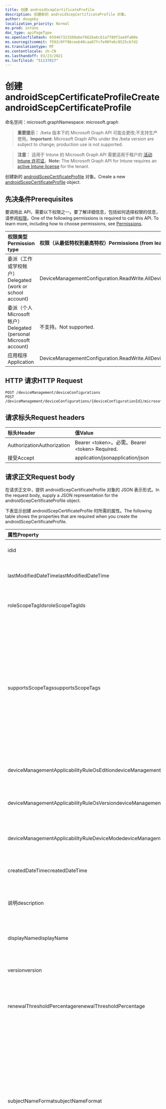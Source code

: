 ```yaml
---
title: 创建 androidScepCertificateProfile
description: 创建新的 androidScepCertificateProfile 对象。
author: dougeby
localization_priority: Normal
ms.prod: intune
doc_type: apiPageType
ms.openlocfilehash: 659467321509abe7662ba6c61a7f89f2ae9fa00e
ms.sourcegitcommit: f592c9ff96ceeb40caa67fcfe90fe6c8525cb7d2
ms.translationtype: MT
ms.contentlocale: zh-CN
ms.lasthandoff: 03/23/2021
ms.locfileid: "51137817"
---
```

# <a name="create-androidscepcertificateprofile"></a><span data-ttu-id="36843-103">创建 androidScepCertificateProfile</span><span class="sxs-lookup"><span data-stu-id="36843-103">Create androidScepCertificateProfile</span></span>

<span data-ttu-id="36843-104">命名空间：microsoft.graph</span><span class="sxs-lookup"><span data-stu-id="36843-104">Namespace: microsoft.graph</span></span>

> <span data-ttu-id="36843-105">**重要提示：** /beta 版本下的 Microsoft Graph API 可能会更改;不支持生产使用。</span><span class="sxs-lookup"><span data-stu-id="36843-105">**Important:** Microsoft Graph APIs under the /beta version are subject to change; production use is not supported.</span></span>

> <span data-ttu-id="36843-106">**注意：** 适用于 Intune 的 Microsoft Graph API 需要适用于租户的 [活动 Intune 许可证](https://go.microsoft.com/fwlink/?linkid=839381)。</span><span class="sxs-lookup"><span data-stu-id="36843-106">**Note:** The Microsoft Graph API for Intune requires an [active Intune license](https://go.microsoft.com/fwlink/?linkid=839381) for the tenant.</span></span>

<span data-ttu-id="36843-107">创建新的 [androidScepCertificateProfile](../resources/intune-deviceconfig-androidscepcertificateprofile.md) 对象。</span><span class="sxs-lookup"><span data-stu-id="36843-107">Create a new [androidScepCertificateProfile](../resources/intune-deviceconfig-androidscepcertificateprofile.md) object.</span></span>

## <a name="prerequisites"></a><span data-ttu-id="36843-108">先决条件</span><span class="sxs-lookup"><span data-stu-id="36843-108">Prerequisites</span></span>
<span data-ttu-id="36843-p101">要调用此 API，需要以下权限之一。要了解详细信息，包括如何选择权限的信息，请参阅[权限](/graph/permissions-reference)。</span><span class="sxs-lookup"><span data-stu-id="36843-p101">One of the following permissions is required to call this API. To learn more, including how to choose permissions, see [Permissions](/graph/permissions-reference).</span></span>

|<span data-ttu-id="36843-111">权限类型</span><span class="sxs-lookup"><span data-stu-id="36843-111">Permission type</span></span>|<span data-ttu-id="36843-112">权限（从最低特权到最高特权）</span><span class="sxs-lookup"><span data-stu-id="36843-112">Permissions (from least to most privileged)</span></span>|
|:---|:---|
|<span data-ttu-id="36843-113">委派（工作或学校帐户）</span><span class="sxs-lookup"><span data-stu-id="36843-113">Delegated (work or school account)</span></span>|<span data-ttu-id="36843-114">DeviceManagementConfiguration.ReadWrite.All</span><span class="sxs-lookup"><span data-stu-id="36843-114">DeviceManagementConfiguration.ReadWrite.All</span></span>|
|<span data-ttu-id="36843-115">委派（个人 Microsoft 帐户）</span><span class="sxs-lookup"><span data-stu-id="36843-115">Delegated (personal Microsoft account)</span></span>|<span data-ttu-id="36843-116">不支持。</span><span class="sxs-lookup"><span data-stu-id="36843-116">Not supported.</span></span>|
|<span data-ttu-id="36843-117">应用程序</span><span class="sxs-lookup"><span data-stu-id="36843-117">Application</span></span>|<span data-ttu-id="36843-118">DeviceManagementConfiguration.ReadWrite.All</span><span class="sxs-lookup"><span data-stu-id="36843-118">DeviceManagementConfiguration.ReadWrite.All</span></span>|

## <a name="http-request"></a><span data-ttu-id="36843-119">HTTP 请求</span><span class="sxs-lookup"><span data-stu-id="36843-119">HTTP Request</span></span>
<!-- {
  "blockType": "ignored"
}
-->
``` http
POST /deviceManagement/deviceConfigurations
POST /deviceManagement/deviceConfigurations/{deviceConfigurationId}/microsoft.graph.windowsDomainJoinConfiguration/networkAccessConfigurations
```

## <a name="request-headers"></a><span data-ttu-id="36843-120">请求标头</span><span class="sxs-lookup"><span data-stu-id="36843-120">Request headers</span></span>
|<span data-ttu-id="36843-121">标头</span><span class="sxs-lookup"><span data-stu-id="36843-121">Header</span></span>|<span data-ttu-id="36843-122">值</span><span class="sxs-lookup"><span data-stu-id="36843-122">Value</span></span>|
|:---|:---|
|<span data-ttu-id="36843-123">Authorization</span><span class="sxs-lookup"><span data-stu-id="36843-123">Authorization</span></span>|<span data-ttu-id="36843-124">Bearer &lt;token&gt;。必需。</span><span class="sxs-lookup"><span data-stu-id="36843-124">Bearer &lt;token&gt; Required.</span></span>|
|<span data-ttu-id="36843-125">接受</span><span class="sxs-lookup"><span data-stu-id="36843-125">Accept</span></span>|<span data-ttu-id="36843-126">application/json</span><span class="sxs-lookup"><span data-stu-id="36843-126">application/json</span></span>|

## <a name="request-body"></a><span data-ttu-id="36843-127">请求正文</span><span class="sxs-lookup"><span data-stu-id="36843-127">Request body</span></span>
<span data-ttu-id="36843-128">在请求正文中，提供 androidScepCertificateProfile 对象的 JSON 表示形式。</span><span class="sxs-lookup"><span data-stu-id="36843-128">In the request body, supply a JSON representation for the androidScepCertificateProfile object.</span></span>

<span data-ttu-id="36843-129">下表显示创建 androidScepCertificateProfile 时所需的属性。</span><span class="sxs-lookup"><span data-stu-id="36843-129">The following table shows the properties that are required when you create the androidScepCertificateProfile.</span></span>

|<span data-ttu-id="36843-130">属性</span><span class="sxs-lookup"><span data-stu-id="36843-130">Property</span></span>|<span data-ttu-id="36843-131">类型</span><span class="sxs-lookup"><span data-stu-id="36843-131">Type</span></span>|<span data-ttu-id="36843-132">说明</span><span class="sxs-lookup"><span data-stu-id="36843-132">Description</span></span>|
|:---|:---|:---|
|<span data-ttu-id="36843-133">id</span><span class="sxs-lookup"><span data-stu-id="36843-133">id</span></span>|<span data-ttu-id="36843-134">String</span><span class="sxs-lookup"><span data-stu-id="36843-134">String</span></span>|<span data-ttu-id="36843-135">实体的键。</span><span class="sxs-lookup"><span data-stu-id="36843-135">Key of the entity.</span></span> <span data-ttu-id="36843-136">继承自 [deviceConfiguration](../resources/intune-shared-deviceconfiguration.md)</span><span class="sxs-lookup"><span data-stu-id="36843-136">Inherited from [deviceConfiguration](../resources/intune-shared-deviceconfiguration.md)</span></span>|
|<span data-ttu-id="36843-137">lastModifiedDateTime</span><span class="sxs-lookup"><span data-stu-id="36843-137">lastModifiedDateTime</span></span>|<span data-ttu-id="36843-138">DateTimeOffset</span><span class="sxs-lookup"><span data-stu-id="36843-138">DateTimeOffset</span></span>|<span data-ttu-id="36843-139">上次修改对象的日期/时间。</span><span class="sxs-lookup"><span data-stu-id="36843-139">DateTime the object was last modified.</span></span> <span data-ttu-id="36843-140">继承自 [deviceConfiguration](../resources/intune-shared-deviceconfiguration.md)</span><span class="sxs-lookup"><span data-stu-id="36843-140">Inherited from [deviceConfiguration](../resources/intune-shared-deviceconfiguration.md)</span></span>|
|<span data-ttu-id="36843-141">roleScopeTagIds</span><span class="sxs-lookup"><span data-stu-id="36843-141">roleScopeTagIds</span></span>|<span data-ttu-id="36843-142">String collection</span><span class="sxs-lookup"><span data-stu-id="36843-142">String collection</span></span>|<span data-ttu-id="36843-143">此实体实例的范围标记列表。</span><span class="sxs-lookup"><span data-stu-id="36843-143">List of Scope Tags for this Entity instance.</span></span> <span data-ttu-id="36843-144">继承自 [deviceConfiguration](../resources/intune-shared-deviceconfiguration.md)</span><span class="sxs-lookup"><span data-stu-id="36843-144">Inherited from [deviceConfiguration](../resources/intune-shared-deviceconfiguration.md)</span></span>|
|<span data-ttu-id="36843-145">supportsScopeTags</span><span class="sxs-lookup"><span data-stu-id="36843-145">supportsScopeTags</span></span>|<span data-ttu-id="36843-146">Boolean</span><span class="sxs-lookup"><span data-stu-id="36843-146">Boolean</span></span>|<span data-ttu-id="36843-147">指示基础设备配置是否支持分配范围标记。</span><span class="sxs-lookup"><span data-stu-id="36843-147">Indicates whether or not the underlying Device Configuration supports the assignment of scope tags.</span></span> <span data-ttu-id="36843-148">当此值为 false 且实体对作用域用户不可见时，不允许分配给 ScopeTags 属性。</span><span class="sxs-lookup"><span data-stu-id="36843-148">Assigning to the ScopeTags property is not allowed when this value is false and entities will not be visible to scoped users.</span></span> <span data-ttu-id="36843-149">这适用于在 Silverlight 中创建的旧版策略，可通过在 Azure 门户中删除和重新创建策略来解决。</span><span class="sxs-lookup"><span data-stu-id="36843-149">This occurs for Legacy policies created in Silverlight and can be resolved by deleting and recreating the policy in the Azure Portal.</span></span> <span data-ttu-id="36843-150">此属性是只读的。</span><span class="sxs-lookup"><span data-stu-id="36843-150">This property is read-only.</span></span> <span data-ttu-id="36843-151">继承自 [deviceConfiguration](../resources/intune-shared-deviceconfiguration.md)</span><span class="sxs-lookup"><span data-stu-id="36843-151">Inherited from [deviceConfiguration](../resources/intune-shared-deviceconfiguration.md)</span></span>|
|<span data-ttu-id="36843-152">deviceManagementApplicabilityRuleOsEdition</span><span class="sxs-lookup"><span data-stu-id="36843-152">deviceManagementApplicabilityRuleOsEdition</span></span>|[<span data-ttu-id="36843-153">deviceManagementApplicabilityRuleOsEdition</span><span class="sxs-lookup"><span data-stu-id="36843-153">deviceManagementApplicabilityRuleOsEdition</span></span>](../resources/intune-deviceconfig-devicemanagementapplicabilityruleosedition.md)|<span data-ttu-id="36843-154">此策略的操作系统版本适用性。</span><span class="sxs-lookup"><span data-stu-id="36843-154">The OS edition applicability for this Policy.</span></span> <span data-ttu-id="36843-155">继承自 [deviceConfiguration](../resources/intune-shared-deviceconfiguration.md)</span><span class="sxs-lookup"><span data-stu-id="36843-155">Inherited from [deviceConfiguration](../resources/intune-shared-deviceconfiguration.md)</span></span>|
|<span data-ttu-id="36843-156">deviceManagementApplicabilityRuleOsVersion</span><span class="sxs-lookup"><span data-stu-id="36843-156">deviceManagementApplicabilityRuleOsVersion</span></span>|[<span data-ttu-id="36843-157">deviceManagementApplicabilityRuleOsVersion</span><span class="sxs-lookup"><span data-stu-id="36843-157">deviceManagementApplicabilityRuleOsVersion</span></span>](../resources/intune-deviceconfig-devicemanagementapplicabilityruleosversion.md)|<span data-ttu-id="36843-158">此策略的操作系统版本适用性规则。</span><span class="sxs-lookup"><span data-stu-id="36843-158">The OS version applicability rule for this Policy.</span></span> <span data-ttu-id="36843-159">继承自 [deviceConfiguration](../resources/intune-shared-deviceconfiguration.md)</span><span class="sxs-lookup"><span data-stu-id="36843-159">Inherited from [deviceConfiguration](../resources/intune-shared-deviceconfiguration.md)</span></span>|
|<span data-ttu-id="36843-160">deviceManagementApplicabilityRuleDeviceMode</span><span class="sxs-lookup"><span data-stu-id="36843-160">deviceManagementApplicabilityRuleDeviceMode</span></span>|[<span data-ttu-id="36843-161">deviceManagementApplicabilityRuleDeviceMode</span><span class="sxs-lookup"><span data-stu-id="36843-161">deviceManagementApplicabilityRuleDeviceMode</span></span>](../resources/intune-deviceconfig-devicemanagementapplicabilityruledevicemode.md)|<span data-ttu-id="36843-162">此策略的设备模式适用性规则。</span><span class="sxs-lookup"><span data-stu-id="36843-162">The device mode applicability rule for this Policy.</span></span> <span data-ttu-id="36843-163">继承自 [deviceConfiguration](../resources/intune-shared-deviceconfiguration.md)</span><span class="sxs-lookup"><span data-stu-id="36843-163">Inherited from [deviceConfiguration](../resources/intune-shared-deviceconfiguration.md)</span></span>|
|<span data-ttu-id="36843-164">createdDateTime</span><span class="sxs-lookup"><span data-stu-id="36843-164">createdDateTime</span></span>|<span data-ttu-id="36843-165">DateTimeOffset</span><span class="sxs-lookup"><span data-stu-id="36843-165">DateTimeOffset</span></span>|<span data-ttu-id="36843-166">创建对象的日期/时间。</span><span class="sxs-lookup"><span data-stu-id="36843-166">DateTime the object was created.</span></span> <span data-ttu-id="36843-167">继承自 [deviceConfiguration](../resources/intune-shared-deviceconfiguration.md)</span><span class="sxs-lookup"><span data-stu-id="36843-167">Inherited from [deviceConfiguration](../resources/intune-shared-deviceconfiguration.md)</span></span>|
|<span data-ttu-id="36843-168">说明</span><span class="sxs-lookup"><span data-stu-id="36843-168">description</span></span>|<span data-ttu-id="36843-169">String</span><span class="sxs-lookup"><span data-stu-id="36843-169">String</span></span>|<span data-ttu-id="36843-170">管理员提供的设备配置的说明。</span><span class="sxs-lookup"><span data-stu-id="36843-170">Admin provided description of the Device Configuration.</span></span> <span data-ttu-id="36843-171">继承自 [deviceConfiguration](../resources/intune-shared-deviceconfiguration.md)</span><span class="sxs-lookup"><span data-stu-id="36843-171">Inherited from [deviceConfiguration](../resources/intune-shared-deviceconfiguration.md)</span></span>|
|<span data-ttu-id="36843-172">displayName</span><span class="sxs-lookup"><span data-stu-id="36843-172">displayName</span></span>|<span data-ttu-id="36843-173">String</span><span class="sxs-lookup"><span data-stu-id="36843-173">String</span></span>|<span data-ttu-id="36843-174">管理员提供的设备配置的名称。</span><span class="sxs-lookup"><span data-stu-id="36843-174">Admin provided name of the device configuration.</span></span> <span data-ttu-id="36843-175">继承自 [deviceConfiguration](../resources/intune-shared-deviceconfiguration.md)</span><span class="sxs-lookup"><span data-stu-id="36843-175">Inherited from [deviceConfiguration](../resources/intune-shared-deviceconfiguration.md)</span></span>|
|<span data-ttu-id="36843-176">version</span><span class="sxs-lookup"><span data-stu-id="36843-176">version</span></span>|<span data-ttu-id="36843-177">Int32</span><span class="sxs-lookup"><span data-stu-id="36843-177">Int32</span></span>|<span data-ttu-id="36843-178">设备配置的版本。</span><span class="sxs-lookup"><span data-stu-id="36843-178">Version of the device configuration.</span></span> <span data-ttu-id="36843-179">继承自 [deviceConfiguration](../resources/intune-shared-deviceconfiguration.md)</span><span class="sxs-lookup"><span data-stu-id="36843-179">Inherited from [deviceConfiguration](../resources/intune-shared-deviceconfiguration.md)</span></span>|
|<span data-ttu-id="36843-180">renewalThresholdPercentage</span><span class="sxs-lookup"><span data-stu-id="36843-180">renewalThresholdPercentage</span></span>|<span data-ttu-id="36843-181">Int32</span><span class="sxs-lookup"><span data-stu-id="36843-181">Int32</span></span>|<span data-ttu-id="36843-182">证书续订阈值百分比。</span><span class="sxs-lookup"><span data-stu-id="36843-182">Certificate renewal threshold percentage.</span></span> <span data-ttu-id="36843-183">有效值 1 到 99 继承自 [androidCertificateProfileBase](../resources/intune-deviceconfig-androidcertificateprofilebase.md)</span><span class="sxs-lookup"><span data-stu-id="36843-183">Valid values 1 to 99 Inherited from [androidCertificateProfileBase](../resources/intune-deviceconfig-androidcertificateprofilebase.md)</span></span>|
|<span data-ttu-id="36843-184">subjectNameFormat</span><span class="sxs-lookup"><span data-stu-id="36843-184">subjectNameFormat</span></span>|[<span data-ttu-id="36843-185">subjectNameFormat</span><span class="sxs-lookup"><span data-stu-id="36843-185">subjectNameFormat</span></span>](../resources/intune-deviceconfig-subjectnameformat.md)|<span data-ttu-id="36843-186">证书主题名称格式。</span><span class="sxs-lookup"><span data-stu-id="36843-186">Certificate Subject Name Format.</span></span> <span data-ttu-id="36843-187">继承自 [androidCertificateProfileBase](../resources/intune-deviceconfig-androidcertificateprofilebase.md)。</span><span class="sxs-lookup"><span data-stu-id="36843-187">Inherited from [androidCertificateProfileBase](../resources/intune-deviceconfig-androidcertificateprofilebase.md).</span></span> <span data-ttu-id="36843-188">可取值为：`commonName`、`commonNameIncludingEmail`、`commonNameAsEmail`、`custom`、`commonNameAsIMEI`、`commonNameAsSerialNumber`、`commonNameAsAadDeviceId`、`commonNameAsIntuneDeviceId`、`commonNameAsDurableDeviceId`。</span><span class="sxs-lookup"><span data-stu-id="36843-188">Possible values are: `commonName`, `commonNameIncludingEmail`, `commonNameAsEmail`, `custom`, `commonNameAsIMEI`, `commonNameAsSerialNumber`, `commonNameAsAadDeviceId`, `commonNameAsIntuneDeviceId`, `commonNameAsDurableDeviceId`.</span></span>|
|<span data-ttu-id="36843-189">subjectAlternativeNameType</span><span class="sxs-lookup"><span data-stu-id="36843-189">subjectAlternativeNameType</span></span>|[<span data-ttu-id="36843-190">subjectAlternativeNameType</span><span class="sxs-lookup"><span data-stu-id="36843-190">subjectAlternativeNameType</span></span>](../resources/intune-shared-subjectalternativenametype.md)|<span data-ttu-id="36843-191">证书主题备用名称类型。</span><span class="sxs-lookup"><span data-stu-id="36843-191">Certificate Subject Alternative Name Type.</span></span> <span data-ttu-id="36843-192">继承自 [androidCertificateProfileBase](../resources/intune-deviceconfig-androidcertificateprofilebase.md)。</span><span class="sxs-lookup"><span data-stu-id="36843-192">Inherited from [androidCertificateProfileBase](../resources/intune-deviceconfig-androidcertificateprofilebase.md).</span></span> <span data-ttu-id="36843-193">可取值为：`none`、`emailAddress`、`userPrincipalName`、`customAzureADAttribute`、`domainNameService`、`universalResourceIdentifier`。</span><span class="sxs-lookup"><span data-stu-id="36843-193">Possible values are: `none`, `emailAddress`, `userPrincipalName`, `customAzureADAttribute`, `domainNameService`, `universalResourceIdentifier`.</span></span>|
|<span data-ttu-id="36843-194">certificateValidityPeriodValue</span><span class="sxs-lookup"><span data-stu-id="36843-194">certificateValidityPeriodValue</span></span>|<span data-ttu-id="36843-195">Int32</span><span class="sxs-lookup"><span data-stu-id="36843-195">Int32</span></span>|<span data-ttu-id="36843-196">证书有效期的值。</span><span class="sxs-lookup"><span data-stu-id="36843-196">Value for the Certificate Validity Period.</span></span> <span data-ttu-id="36843-197">继承自 [androidCertificateProfileBase](../resources/intune-deviceconfig-androidcertificateprofilebase.md)</span><span class="sxs-lookup"><span data-stu-id="36843-197">Inherited from [androidCertificateProfileBase](../resources/intune-deviceconfig-androidcertificateprofilebase.md)</span></span>|
|<span data-ttu-id="36843-198">certificateValidityPeriodScale</span><span class="sxs-lookup"><span data-stu-id="36843-198">certificateValidityPeriodScale</span></span>|[<span data-ttu-id="36843-199">certificateValidityPeriodScale</span><span class="sxs-lookup"><span data-stu-id="36843-199">certificateValidityPeriodScale</span></span>](../resources/intune-shared-certificatevalidityperiodscale.md)|<span data-ttu-id="36843-200">证书有效期的缩放。</span><span class="sxs-lookup"><span data-stu-id="36843-200">Scale for the Certificate Validity Period.</span></span> <span data-ttu-id="36843-201">继承自 [androidCertificateProfileBase](../resources/intune-deviceconfig-androidcertificateprofilebase.md)。</span><span class="sxs-lookup"><span data-stu-id="36843-201">Inherited from [androidCertificateProfileBase](../resources/intune-deviceconfig-androidcertificateprofilebase.md).</span></span> <span data-ttu-id="36843-202">可取值为：`days`、`months`、`years`。</span><span class="sxs-lookup"><span data-stu-id="36843-202">Possible values are: `days`, `months`, `years`.</span></span>|
|<span data-ttu-id="36843-203">extendedKeyUsages</span><span class="sxs-lookup"><span data-stu-id="36843-203">extendedKeyUsages</span></span>|<span data-ttu-id="36843-204">[extendedKeyUsage](../resources/intune-shared-extendedkeyusage.md) 集合</span><span class="sxs-lookup"><span data-stu-id="36843-204">[extendedKeyUsage](../resources/intune-shared-extendedkeyusage.md) collection</span></span>|<span data-ttu-id="36843-205">EKU (扩展密钥) 设置。</span><span class="sxs-lookup"><span data-stu-id="36843-205">Extended Key Usage (EKU) settings.</span></span> <span data-ttu-id="36843-206">该集合最多可包含 500 个元素。</span><span class="sxs-lookup"><span data-stu-id="36843-206">This collection can contain a maximum of 500 elements.</span></span> <span data-ttu-id="36843-207">继承自 [androidCertificateProfileBase](../resources/intune-deviceconfig-androidcertificateprofilebase.md)</span><span class="sxs-lookup"><span data-stu-id="36843-207">Inherited from [androidCertificateProfileBase](../resources/intune-deviceconfig-androidcertificateprofilebase.md)</span></span>|
|<span data-ttu-id="36843-208">scepServerUrls</span><span class="sxs-lookup"><span data-stu-id="36843-208">scepServerUrls</span></span>|<span data-ttu-id="36843-209">String collection</span><span class="sxs-lookup"><span data-stu-id="36843-209">String collection</span></span>|<span data-ttu-id="36843-210">SCEP 服务器 URL () </span><span class="sxs-lookup"><span data-stu-id="36843-210">SCEP Server Url(s)</span></span>|
|<span data-ttu-id="36843-211">subjectNameFormatString</span><span class="sxs-lookup"><span data-stu-id="36843-211">subjectNameFormatString</span></span>|<span data-ttu-id="36843-212">String</span><span class="sxs-lookup"><span data-stu-id="36843-212">String</span></span>|<span data-ttu-id="36843-213">要与 SubjectNameFormat 一同使用的自定义格式 = Custom。</span><span class="sxs-lookup"><span data-stu-id="36843-213">Custom format to use with SubjectNameFormat = Custom.</span></span> <span data-ttu-id="36843-214">示例：CN={{EmailAddress}}，E={{EmailAddress}，OU=Enterprise Users，O=Contoso Corporation，L=Redmond，ST=WA，C=US</span><span class="sxs-lookup"><span data-stu-id="36843-214">Example: CN={{EmailAddress}},E={{EmailAddress}},OU=Enterprise Users,O=Contoso Corporation,L=Redmond,ST=WA,C=US</span></span>|
|<span data-ttu-id="36843-215">keyUsage</span><span class="sxs-lookup"><span data-stu-id="36843-215">keyUsage</span></span>|[<span data-ttu-id="36843-216">keyUsages</span><span class="sxs-lookup"><span data-stu-id="36843-216">keyUsages</span></span>](../resources/intune-shared-keyusages.md)|<span data-ttu-id="36843-217">SCEP 密钥用法。</span><span class="sxs-lookup"><span data-stu-id="36843-217">SCEP Key Usage.</span></span> <span data-ttu-id="36843-218">可取值为：`keyEncipherment`、`digitalSignature`。</span><span class="sxs-lookup"><span data-stu-id="36843-218">Possible values are: `keyEncipherment`, `digitalSignature`.</span></span>|
|<span data-ttu-id="36843-219">keySize</span><span class="sxs-lookup"><span data-stu-id="36843-219">keySize</span></span>|[<span data-ttu-id="36843-220">keySize</span><span class="sxs-lookup"><span data-stu-id="36843-220">keySize</span></span>](../resources/intune-shared-keysize.md)|<span data-ttu-id="36843-221">SCEP 密钥大小。</span><span class="sxs-lookup"><span data-stu-id="36843-221">SCEP Key Size.</span></span> <span data-ttu-id="36843-222">可取值为：`size1024`、`size2048`、`size4096`。</span><span class="sxs-lookup"><span data-stu-id="36843-222">Possible values are: `size1024`, `size2048`, `size4096`.</span></span>|
|<span data-ttu-id="36843-223">hashAlgorithm</span><span class="sxs-lookup"><span data-stu-id="36843-223">hashAlgorithm</span></span>|[<span data-ttu-id="36843-224">hashAlgorithms</span><span class="sxs-lookup"><span data-stu-id="36843-224">hashAlgorithms</span></span>](../resources/intune-shared-hashalgorithms.md)|<span data-ttu-id="36843-225">SCEP 哈希算法。</span><span class="sxs-lookup"><span data-stu-id="36843-225">SCEP Hash Algorithm.</span></span> <span data-ttu-id="36843-226">可取值为：`sha1`、`sha2`。</span><span class="sxs-lookup"><span data-stu-id="36843-226">Possible values are: `sha1`, `sha2`.</span></span>|
|<span data-ttu-id="36843-227">subjectAlternativeNameFormatString</span><span class="sxs-lookup"><span data-stu-id="36843-227">subjectAlternativeNameFormatString</span></span>|<span data-ttu-id="36843-228">String</span><span class="sxs-lookup"><span data-stu-id="36843-228">String</span></span>|<span data-ttu-id="36843-229">定义 AAD 属性的自定义字符串。</span><span class="sxs-lookup"><span data-stu-id="36843-229">Custom String that defines the AAD Attribute.</span></span>|



## <a name="response"></a><span data-ttu-id="36843-230">响应</span><span class="sxs-lookup"><span data-stu-id="36843-230">Response</span></span>
<span data-ttu-id="36843-231">如果成功，此方法在响应正文中返回 响应代码和 `201 Created` [androidScepCertificateProfile](../resources/intune-deviceconfig-androidscepcertificateprofile.md) 对象。</span><span class="sxs-lookup"><span data-stu-id="36843-231">If successful, this method returns a `201 Created` response code and a [androidScepCertificateProfile](../resources/intune-deviceconfig-androidscepcertificateprofile.md) object in the response body.</span></span>

## <a name="example"></a><span data-ttu-id="36843-232">示例</span><span class="sxs-lookup"><span data-stu-id="36843-232">Example</span></span>

### <a name="request"></a><span data-ttu-id="36843-233">请求</span><span class="sxs-lookup"><span data-stu-id="36843-233">Request</span></span>
<span data-ttu-id="36843-234">下面是一个请求示例。</span><span class="sxs-lookup"><span data-stu-id="36843-234">Here is an example of the request.</span></span>
``` http
POST https://graph.microsoft.com/beta/deviceManagement/deviceConfigurations
Content-type: application/json
Content-length: 1747

{
  "@odata.type": "#microsoft.graph.androidScepCertificateProfile",
  "roleScopeTagIds": [
    "Role Scope Tag Ids value"
  ],
  "supportsScopeTags": true,
  "deviceManagementApplicabilityRuleOsEdition": {
    "@odata.type": "microsoft.graph.deviceManagementApplicabilityRuleOsEdition",
    "osEditionTypes": [
      "windows10EnterpriseN"
    ],
    "name": "Name value",
    "ruleType": "exclude"
  },
  "deviceManagementApplicabilityRuleOsVersion": {
    "@odata.type": "microsoft.graph.deviceManagementApplicabilityRuleOsVersion",
    "minOSVersion": "Min OSVersion value",
    "maxOSVersion": "Max OSVersion value",
    "name": "Name value",
    "ruleType": "exclude"
  },
  "deviceManagementApplicabilityRuleDeviceMode": {
    "@odata.type": "microsoft.graph.deviceManagementApplicabilityRuleDeviceMode",
    "deviceMode": "sModeConfiguration",
    "name": "Name value",
    "ruleType": "exclude"
  },
  "description": "Description value",
  "displayName": "Display Name value",
  "version": 7,
  "renewalThresholdPercentage": 10,
  "subjectNameFormat": "commonNameIncludingEmail",
  "subjectAlternativeNameType": "emailAddress",
  "certificateValidityPeriodValue": 14,
  "certificateValidityPeriodScale": "months",
  "extendedKeyUsages": [
    {
      "@odata.type": "microsoft.graph.extendedKeyUsage",
      "name": "Name value",
      "objectIdentifier": "Object Identifier value"
    }
  ],
  "scepServerUrls": [
    "Scep Server Urls value"
  ],
  "subjectNameFormatString": "Subject Name Format String value",
  "keyUsage": "digitalSignature",
  "keySize": "size2048",
  "hashAlgorithm": "sha2",
  "subjectAlternativeNameFormatString": "Subject Alternative Name Format String value"
}
```

### <a name="response"></a><span data-ttu-id="36843-235">响应</span><span class="sxs-lookup"><span data-stu-id="36843-235">Response</span></span>
<span data-ttu-id="36843-p123">下面是一个响应示例。注意：为了简单起见，可能会将此处所示的响应对象截断。将从实际调用中返回所有属性。</span><span class="sxs-lookup"><span data-stu-id="36843-p123">Here is an example of the response. Note: The response object shown here may be truncated for brevity. All of the properties will be returned from an actual call.</span></span>
``` http
HTTP/1.1 201 Created
Content-Type: application/json
Content-Length: 1919

{
  "@odata.type": "#microsoft.graph.androidScepCertificateProfile",
  "id": "e9a0dbbd-dbbd-e9a0-bddb-a0e9bddba0e9",
  "lastModifiedDateTime": "2017-01-01T00:00:35.1329464-08:00",
  "roleScopeTagIds": [
    "Role Scope Tag Ids value"
  ],
  "supportsScopeTags": true,
  "deviceManagementApplicabilityRuleOsEdition": {
    "@odata.type": "microsoft.graph.deviceManagementApplicabilityRuleOsEdition",
    "osEditionTypes": [
      "windows10EnterpriseN"
    ],
    "name": "Name value",
    "ruleType": "exclude"
  },
  "deviceManagementApplicabilityRuleOsVersion": {
    "@odata.type": "microsoft.graph.deviceManagementApplicabilityRuleOsVersion",
    "minOSVersion": "Min OSVersion value",
    "maxOSVersion": "Max OSVersion value",
    "name": "Name value",
    "ruleType": "exclude"
  },
  "deviceManagementApplicabilityRuleDeviceMode": {
    "@odata.type": "microsoft.graph.deviceManagementApplicabilityRuleDeviceMode",
    "deviceMode": "sModeConfiguration",
    "name": "Name value",
    "ruleType": "exclude"
  },
  "createdDateTime": "2017-01-01T00:02:43.5775965-08:00",
  "description": "Description value",
  "displayName": "Display Name value",
  "version": 7,
  "renewalThresholdPercentage": 10,
  "subjectNameFormat": "commonNameIncludingEmail",
  "subjectAlternativeNameType": "emailAddress",
  "certificateValidityPeriodValue": 14,
  "certificateValidityPeriodScale": "months",
  "extendedKeyUsages": [
    {
      "@odata.type": "microsoft.graph.extendedKeyUsage",
      "name": "Name value",
      "objectIdentifier": "Object Identifier value"
    }
  ],
  "scepServerUrls": [
    "Scep Server Urls value"
  ],
  "subjectNameFormatString": "Subject Name Format String value",
  "keyUsage": "digitalSignature",
  "keySize": "size2048",
  "hashAlgorithm": "sha2",
  "subjectAlternativeNameFormatString": "Subject Alternative Name Format String value"
}
```




